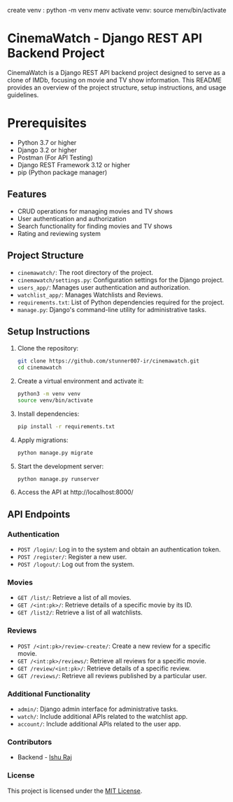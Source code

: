 create venv : python -m venv menv
activate venv: source menv/bin/activate

# CinemaWatch - Django REST API Backend Project

CinemaWatch is a Django REST API backend project designed to serve as a clone of IMDb, focusing on movie and TV show information. This README provides an overview of the project structure, setup instructions, and usage guidelines.

# Prerequisites

- Python 3.7 or higher
- Django 3.2 or higher
- Postman (For API Testing)
- Django REST Framework 3.12 or higher
- pip (Python package manager)

## Features

- CRUD operations for managing movies and TV shows
- User authentication and authorization
- Search functionality for finding movies and TV shows
- Rating and reviewing system

## Project Structure

- `cinemawatch/`: The root directory of the project.
- `cinemawatch/settings.py`: Configuration settings for the Django project.
- `users_app/`: Manages user authentication and authorization.
- `watchlist_app/`: Manages Watchlists and Reviews.
- `requirements.txt`: List of Python dependencies required for the project.
- `manage.py`: Django's command-line utility for administrative tasks.

## Setup Instructions

1. Clone the repository:

   ```bash
   git clone https://github.com/stunner007-ir/cinemawatch.git
   cd cinemawatch

   ```

2. Create a virtual environment and activate it:

   ```bash
   python3 -m venv venv
   source venv/bin/activate

   ```

3. Install dependencies:

   ```bash
   pip install -r requirements.txt

   ```

4. Apply migrations:
   ```bash
   python manage.py migrate
   ```
5. Start the development server:

   ```bash
   python manage.py runserver

   ```

6. Access the API at http://localhost:8000/

## API Endpoints

### Authentication

- `POST /login/`: Log in to the system and obtain an authentication token.
- `POST /register/`: Register a new user.
- `POST /logout/`: Log out from the system.

### Movies

- `GET /list/`: Retrieve a list of all movies.
- `GET /<int:pk>/`: Retrieve details of a specific movie by its ID.
- `GET /list2/`: Retrieve a list of all watchlists.

### Reviews

- `POST /<int:pk>/review-create/`: Create a new review for a specific movie.
- `GET /<int:pk>/reviews/`: Retrieve all reviews for a specific movie.
- `GET /review/<int:pk>/`: Retrieve details of a specific review.
- `GET /reviews/`: Retrieve all reviews published by a particular user.

### Additional Functionality

- `admin/`: Django admin interface for administrative tasks.
- `watch/`: Include additional APIs related to the watchlist app.
- `account/`: Include additional APIs related to the user app.

### Contributors

- Backend - [Ishu Raj](https://github.com/stunner007-ir)
<!-- - [Contributor Name](https://github.com/contributor-username) -->

### License

This project is licensed under the [MIT License](LICENSE). 
